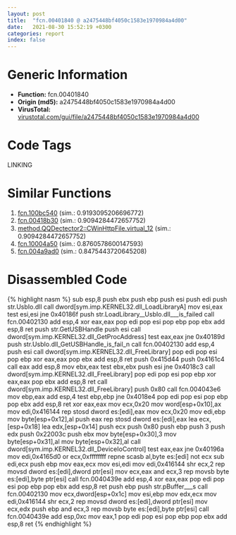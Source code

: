 ```yaml
---
layout: post
title:  "fcn.00401840 @ a2475448bf4050c1583e1970984a4d00"
date:   2021-08-30 15:52:19 +0300
categories: report
index: false
---
```


# Generic Information
- **Function:** fcn.00401840
- **Origin (md5):** a2475448bf4050c1583e1970984a4d00
- **VirusTotal:** [virustotal.com/gui/file/a2475448bf4050c1583e1970984a4d00][virustotal_ref]

# Code Tags
<span class="tag" id="LINKING">LINKING</span>


# Similar Functions

1. [fcn.100bc540][similar_1_ref] (sim.: 0.9193095206696772)
2. [fcn.00418b30][similar_2_ref] (sim.: 0.9094284472657752)
3. [method.QQDectector2꞉꞉CWinHttpFile.virtual\_12][similar_3_ref] (sim.: 0.9094284472657752)
4. [fcn.10004a50][similar_4_ref] (sim.: 0.8760578600147593)
5. [fcn.004a9ad0][similar_5_ref] (sim.: 0.8475443720645208)


# Disassembled Code

{% highlight nasm %}
sub esp,8
push ebx
push ebp
push esi
push edi
push str.UsbIo.dll
call dword[sym.imp.KERNEL32.dll_LoadLibraryA]
mov esi,eax
test esi,esi
jne 0x40186f
push str.LoadLibrary__UsbIo.dll___is_failed
call fcn.00402130
add esp,4
xor eax,eax
pop edi
pop esi
pop ebp
pop ebx
add esp,8
ret
push str.GetUSBHandle
push esi
call dword[sym.imp.KERNEL32.dll_GetProcAddress]
test eax,eax
jne 0x40189d
push str.UsbIo.dll_GetUSBHandle_is_fail_n
call fcn.00402130
add esp,4
push esi
call dword[sym.imp.KERNEL32.dll_FreeLibrary]
pop edi
pop esi
pop ebp
xor eax,eax
pop ebx
add esp,8
ret
push 0x415d44
push 0x4161c4
call eax
add esp,8
mov ebx,eax
test ebx,ebx
push esi
jne 0x4018c3
call dword[sym.imp.KERNEL32.dll_FreeLibrary]
pop edi
pop esi
pop ebp
xor eax,eax
pop ebx
add esp,8
ret
call dword[sym.imp.KERNEL32.dll_FreeLibrary]
push 0x80
call fcn.004043e6
mov ebp,eax
add esp,4
test ebp,ebp
jne 0x4018e4
pop edi
pop esi
pop ebp
pop ebx
add esp,8
ret
xor eax,eax
mov ecx,0x20
mov word[esp+0x10],ax
mov edi,0x416144
rep stosd dword es:[edi],eax
mov ecx,0x20
mov edi,ebp
mov byte[esp+0x12],al
push eax
rep stosd dword es:[edi],eax
lea ecx,[esp+0x18]
lea edx,[esp+0x14]
push ecx
push 0x80
push ebp
push 3
push edx
push 0x22003c
push ebx
mov byte[esp+0x30],3
mov byte[esp+0x31],al
mov byte[esp+0x32],al
call dword[sym.imp.KERNEL32.dll_DeviceIoControl]
test eax,eax
jne 0x40196a
mov edi,0x4165d0
or ecx,0xffffffff
repne scasb al,byte es:[edi]
not ecx
sub edi,ecx
push ebp
mov eax,ecx
mov esi,edi
mov edi,0x416144
shr ecx,2
rep movsd dword es:[edi],dword ptr[esi]
mov ecx,eax
and ecx,3
rep movsb byte es:[edi],byte ptr[esi]
call fcn.0040439e
add esp,4
xor eax,eax
pop edi
pop esi
pop ebp
pop ebx
add esp,8
ret
push ebp
push str.pBuffer___s
call fcn.00402130
mov ecx,dword[esp+0x1c]
mov esi,ebp
mov edx,ecx
mov edi,0x416144
shr ecx,2
rep movsd dword es:[edi],dword ptr[esi]
mov ecx,edx
push ebp
and ecx,3
rep movsb byte es:[edi],byte ptr[esi]
call fcn.0040439e
add esp,0xc
mov eax,1
pop edi
pop esi
pop ebp
pop ebx
add esp,8
ret
{% endhighlight %}


[similar_1_ref]: /report/fcn.100bc540@89dc67d2f980e8488f97b1bf8cb24258
[similar_2_ref]: /report/fcn.00418b30@0aa2d73a5300dff2412388945614b507
[similar_3_ref]: /report/method.QQDectector2꞉꞉CWinHttpFile.virtual_12@0aa2d73a5300dff2412388945614b507
[similar_4_ref]: /report/fcn.10004a50@4c3818fdf32d89a09257dbc9d3e142ea
[similar_5_ref]: /report/fcn.004a9ad0@be7fba7cc724acf4ae2900d99e0fc9c3
[virustotal_ref]: https://www.virustotal.com/gui/file/a2475448bf4050c1583e1970984a4d00
